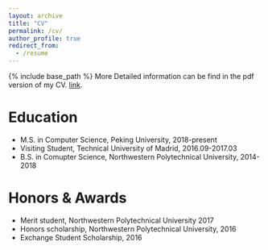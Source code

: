 ```yaml
---
layout: archive
title: "CV"
permalink: /cv/
author_profile: true
redirect_from:
  - /resume
---
```


{% include base_path %}
More Detailed information can be find in the pdf version of my CV. [link](https://peijunbao.github.io/files/PeijunBao_CV.pdf).


Education
======
* M.S. in Computer Science, Peking University, 2018-present
* Visiting Student, Technical University of Madrid, 2016.09-2017.03
* B.S. in Comupter Science, Northwestern Polytechnical University, 2014-2018


Honors & Awards
======
* Merit student, Northwestern Polytechnical University 2017
* Honors scholarship, Northwestern Polytechnical University, 2016
* Exchange Student Scholarship, 2016

